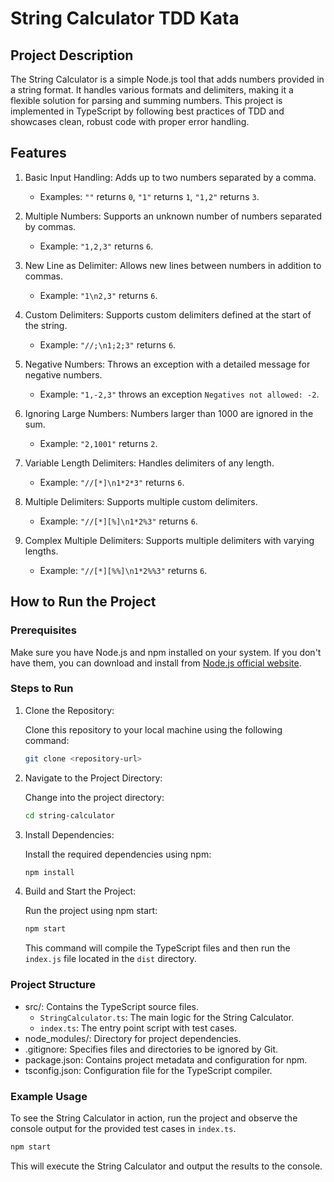 # String Calculator TDD Kata

## Project Description

The String Calculator is a simple Node.js tool that adds numbers provided in a string format. It handles various formats and delimiters, making it a flexible solution for parsing and summing numbers. 
This project is implemented in TypeScript by following best practices of TDD and showcases clean, robust code with proper error handling.

## Features

1. Basic Input Handling: Adds up to two numbers separated by a comma.
   - Examples: `""` returns `0`, `"1"` returns `1`, `"1,2"` returns `3`.

2. Multiple Numbers: Supports an unknown number of numbers separated by commas.
   - Example: `"1,2,3"` returns `6`.

3. New Line as Delimiter: Allows new lines between numbers in addition to commas.
   - Example: `"1\n2,3"` returns `6`.

4. Custom Delimiters: Supports custom delimiters defined at the start of the string.
   - Example: `"//;\n1;2;3"` returns `6`.

5. Negative Numbers: Throws an exception with a detailed message for negative numbers.
   - Example: `"1,-2,3"` throws an exception `Negatives not allowed: -2`.

6. Ignoring Large Numbers: Numbers larger than 1000 are ignored in the sum.
   - Example: `"2,1001"` returns `2`.

7. Variable Length Delimiters: Handles delimiters of any length.
   - Example: `"//[*]\n1*2*3"` returns `6`.

8. Multiple Delimiters: Supports multiple custom delimiters.
   - Example: `"//[*][%]\n1*2%3"` returns `6`.

9. Complex Multiple Delimiters: Supports multiple delimiters with varying lengths.
   - Example: `"//[*][%%]\n1*2%%3"` returns `6`.

## How to Run the Project

### Prerequisites

Make sure you have Node.js and npm installed on your system. If you don't have them, you can download and install from [Node.js official website](https://nodejs.org/).

### Steps to Run

1. Clone the Repository:

   Clone this repository to your local machine using the following command:
   ```bash
   git clone <repository-url>
   ```

2. Navigate to the Project Directory:

   Change into the project directory:
   ```bash
   cd string-calculator
   ```

3. Install Dependencies:

   Install the required dependencies using npm:
   ```bash
   npm install
   ```

4. Build and Start the Project:

   Run the project using npm start:
   ```bash
   npm start
   ```

   This command will compile the TypeScript files and then run the `index.js` file located in the `dist` directory.

### Project Structure

- src/: Contains the TypeScript source files.
  - `StringCalculator.ts`: The main logic for the String Calculator.
  - `index.ts`: The entry point script with test cases.
- node_modules/: Directory for project dependencies.
- .gitignore: Specifies files and directories to be ignored by Git.
- package.json: Contains project metadata and configuration for npm.
- tsconfig.json: Configuration file for the TypeScript compiler.

### Example Usage

To see the String Calculator in action, run the project and observe the console output for the provided test cases in `index.ts`.

```bash
npm start
```

This will execute the String Calculator and output the results to the console.
